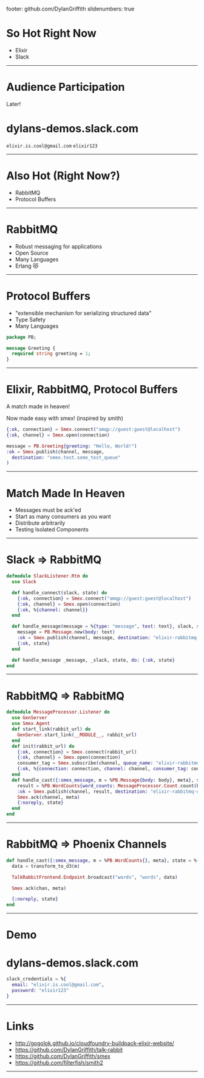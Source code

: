 footer: github.com/DylanGriffith
slidenumbers: true

# So Hot Right Now
- Elixir
- Slack

---

# Audience Participation
Later!

# dylans-demos.slack.com
`elixir.is.cool@gmail.com`
`elixir123`

---

# Also Hot (Right Now?)
- RabbitMQ
- Protocol Buffers

---

# RabbitMQ
- Robust messaging for applications
- Open Source
- Many Languages
- Erlang :heart_eyes_cat:

---

# Protocol Buffers
- "extensible mechanism for serializing structured data"
- Type Safety
- Many Languages

```protobuf
package PB;

message Greeting {
  required string greeting = 1;
}
```

---

# Elixir, RabbitMQ, Protocol Buffers
A match made in heaven!

Now made easy with smex! (inspired by smith)

```elixir
{:ok, connection} = Smex.connect("amqp://guest:guest@localhost")
{:ok, channel} = Smex.open(connection)

message = PB.Greeting{greeting: "Hello, World!")
:ok = Smex.publish(channel, message,
  destination: "smex.test.some_test_queue"
)
```

---

# Match Made In Heaven

- Messages must be ack'ed
- Start as many consumers as you want
- Distribute arbitrarily
- Testing Isolated Components

---

# Slack => RabbitMQ

```elixir
defmodule SlackListener.Rtm do
  use Slack

  def handle_connect(slack, state) do
    {:ok, connection} = Smex.connect("amqp://guest:guest@localhost")
    {:ok, channel} = Smex.open(connection)
    {:ok, %{channel: channel}}
  end

  def handle_message(message = %{type: "message", text: text}, slack, state = %{channel: channel}) do
    message = PB.Message.new(body: text)
    :ok = Smex.publish(channel, message, destination: "elixir-rabbitmq-demo.messages")
    {:ok, state}
  end

  def handle_message _message, _slack, state, do: {:ok, state}
end
```

---

# RabbitMQ => RabbitMQ

```elixir
defmodule MessageProcessor.Listener do
  use GenServer
  use Smex.Agent
  def start_link(rabbit_url) do
    GenServer.start_link(__MODULE__, rabbit_url)
  end
  def init(rabbit_url) do
    {:ok, connection} = Smex.connect(rabbit_url)
    {:ok, channel} = Smex.open(connection)
    consumer_tag = Smex.subscribe(channel, queue_name: "elixir-rabbitmq-demo.messages")
    {:ok, %{connection: connection, channel: channel, consumer_tag: consumer_tag}}
  end
  def handle_cast({:smex_message, m = %PB.Message{body: body}, meta}, state = %{channel: channel}) do
    result = %PB.WordCounts{word_counts: MessageProcessor.Count.count(body)}
    :ok = Smex.publish(channel, result, destination: "elixir-rabbitmq-demo.word_counts")
    Smex.ack(channel, meta)
    {:noreply, state}
  end
end
```

---

# RabbitMQ => Phoenix Channels

```elixir
def handle_cast({:smex_message, m = %PB.WordCounts{}, meta}, state = %{channel: chan}) do
  data = transform_to_d3(m)

  TalkRabbitFrontend.Endpoint.broadcast("words", "words", data)

  Smex.ack(chan, meta)

  {:noreply, state}
end
```

---

# Demo

# dylans-demos.slack.com

```elixir
slack_credentials = %{
  email: "elixir.is.cool@gmail.com",
  password: "elixir123"
}
```

---

# Links
- http://gogolok.github.io/cloudfoundry-buildpack-elixir-website/
- https://github.com/DylanGriffith/talk-rabbit
- https://github.com/DylanGriffith/smex
- https://github.com/filterfish/smith2

---

